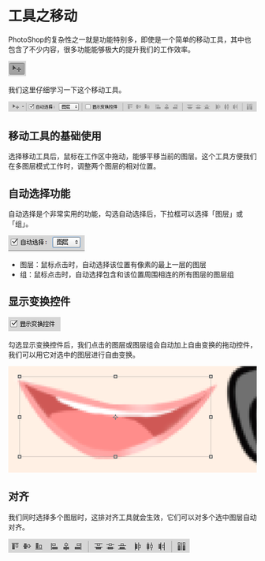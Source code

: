# 工具之移动

PhotoShop的复杂性之一就是功能特别多，即使是一个简单的移动工具，其中也包含了不少内容，很多功能能够极大的提升我们的工作效率。

![](res/1.png)

我们这里仔细学习一下这个移动工具。

![](res/2.png)

## 移动工具的基础使用

选择移动工具后，鼠标在工作区中拖动，能够平移当前的图层。这个工具方便我们在多图层模式工作时，调整两个图层的相对位置。

## 自动选择功能

自动选择是个非常实用的功能，勾选自动选择后，下拉框可以选择「图层」或「组」。

![](res/3.png)

* 图层：鼠标点击时，自动选择该位置有像素的最上一层的图层
* 组：鼠标点击时，自动选择包含和该位置周围相连的所有图层的图层组

## 显示变换控件

![](res/4.png)

勾选显示变换控件后，我们点击的图层或图层组会自动加上自由变换的拖动控件，我们可以用它对选中的图层进行自由变换。

![](res/5.png)

## 对齐

我们同时选择多个图层时，这排对齐工具就会生效，它们可以对多个选中图层自动对齐。

![](res/6.png)
